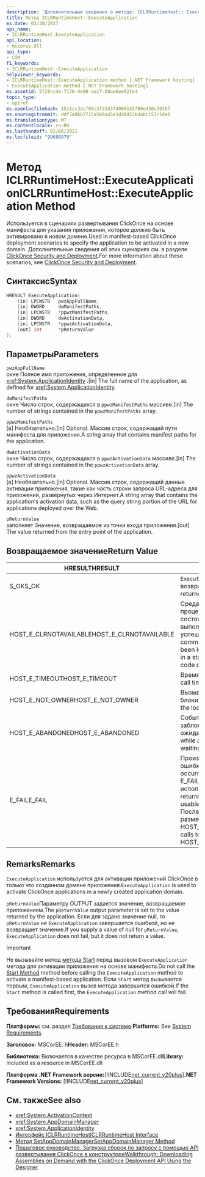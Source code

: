```yaml
---
description: 'Дополнительные сведения о методе: ICLRRuntimeHost:: ExecuteApplication'
title: Метод ICLRRuntimeHost::ExecuteApplication
ms.date: 03/30/2017
api_name:
- ICLRRuntimeHost.ExecuteApplication
api_location:
- mscoree.dll
api_type:
- COM
f1_keywords:
- ICLRRuntimeHost::ExecuteApplication
helpviewer_keywords:
- ICLRRuntimeHost::ExecuteApplication method [.NET Framework hosting]
- ExecuteApplication method [.NET Framework hosting]
ms.assetid: 5f28cc4e-7176-4e00-aa1f-58ae6ee52fe4
topic_type:
- apiref
ms.openlocfilehash: 1511cc3dcf05c3f2243f4080143789e456c39167
ms.sourcegitcommit: ddf7edb67715a5b9a45e3dd44536dabc153c1de0
ms.translationtype: MT
ms.contentlocale: ru-RU
ms.lasthandoff: 02/06/2021
ms.locfileid: "99688979"
---
```

# <a name="iclrruntimehostexecuteapplication-method"></a><span data-ttu-id="579de-103">Метод ICLRRuntimeHost::ExecuteApplication</span><span class="sxs-lookup"><span data-stu-id="579de-103">ICLRRuntimeHost::ExecuteApplication Method</span></span>

<span data-ttu-id="579de-104">Используется в сценариях развертывания ClickOnce на основе манифеста для указания приложения, которое должно быть активировано в новом домене.</span><span class="sxs-lookup"><span data-stu-id="579de-104">Used in manifest-based ClickOnce deployment scenarios to specify the application to be activated in a new domain.</span></span> <span data-ttu-id="579de-105">Дополнительные сведения об этих сценариях см. в разделе [ClickOnce Security and Deployment](/visualstudio/deployment/clickonce-security-and-deployment).</span><span class="sxs-lookup"><span data-stu-id="579de-105">For more information about these scenarios, see [ClickOnce Security and Deployment](/visualstudio/deployment/clickonce-security-and-deployment).</span></span>  
  
## <a name="syntax"></a><span data-ttu-id="579de-106">Синтаксис</span><span class="sxs-lookup"><span data-stu-id="579de-106">Syntax</span></span>  
  
```cpp  
HRESULT ExecuteApplication(  
    [in] LPCWSTR   pwzAppFullName,  
    [in] DWORD     dwManifestPaths,  
    [in] LPCWSTR   *ppwzManifestPaths,  
    [in] DWORD     dwActivationData,  
    [in] LPCWSTR   *ppwzActivationData,  
    [out] int      *pReturnValue  
);  
```  
  
## <a name="parameters"></a><span data-ttu-id="579de-107">Параметры</span><span class="sxs-lookup"><span data-stu-id="579de-107">Parameters</span></span>  

 `pwzAppFullName`  
 <span data-ttu-id="579de-108">окне Полное имя приложения, определенное для <xref:System.ApplicationIdentity> .</span><span class="sxs-lookup"><span data-stu-id="579de-108">[in] The full name of the application, as defined for <xref:System.ApplicationIdentity>.</span></span>  
  
 `dwManifestPaths`  
 <span data-ttu-id="579de-109">окне Число строк, содержащихся в `ppwzManifestPaths` массиве.</span><span class="sxs-lookup"><span data-stu-id="579de-109">[in] The number of strings contained in the `ppwzManifestPaths` array.</span></span>  
  
 `ppwzManifestPaths`  
 <span data-ttu-id="579de-110">[в] Необязательно.</span><span class="sxs-lookup"><span data-stu-id="579de-110">[in] Optional.</span></span> <span data-ttu-id="579de-111">Массив строк, содержащий пути манифеста для приложения.</span><span class="sxs-lookup"><span data-stu-id="579de-111">A string array that contains manifest paths for the application.</span></span>  
  
 `dwActivationData`  
 <span data-ttu-id="579de-112">окне Число строк, содержащихся в `ppwzActivationData` массиве.</span><span class="sxs-lookup"><span data-stu-id="579de-112">[in] The number of strings contained in the `ppwzActivationData` array.</span></span>  
  
 `ppwzActivationData`  
 <span data-ttu-id="579de-113">[в] Необязательно.</span><span class="sxs-lookup"><span data-stu-id="579de-113">[in] Optional.</span></span> <span data-ttu-id="579de-114">Массив строк, содержащий данные активации приложения, такие как часть строки запроса URL-адреса для приложений, развернутых через Интернет.</span><span class="sxs-lookup"><span data-stu-id="579de-114">A string array that contains the application's activation data, such as the query string portion of the URL for applications deployed over the Web.</span></span>  
  
 `pReturnValue`  
 <span data-ttu-id="579de-115">заполняет Значение, возвращаемое из точки входа приложения.</span><span class="sxs-lookup"><span data-stu-id="579de-115">[out] The value returned from the entry point of the application.</span></span>  
  
## <a name="return-value"></a><span data-ttu-id="579de-116">Возвращаемое значение</span><span class="sxs-lookup"><span data-stu-id="579de-116">Return Value</span></span>  
  
|<span data-ttu-id="579de-117">HRESULT</span><span class="sxs-lookup"><span data-stu-id="579de-117">HRESULT</span></span>|<span data-ttu-id="579de-118">Описание:</span><span class="sxs-lookup"><span data-stu-id="579de-118">Description</span></span>|  
|-------------|-----------------|  
|<span data-ttu-id="579de-119">S_OK</span><span class="sxs-lookup"><span data-stu-id="579de-119">S_OK</span></span>|<span data-ttu-id="579de-120">`ExecuteApplication` успешно возвращено.</span><span class="sxs-lookup"><span data-stu-id="579de-120">`ExecuteApplication` returned successfully.</span></span>|  
|<span data-ttu-id="579de-121">HOST_E_CLRNOTAVAILABLE</span><span class="sxs-lookup"><span data-stu-id="579de-121">HOST_E_CLRNOTAVAILABLE</span></span>|<span data-ttu-id="579de-122">Среда CLR не была загружена в процесс, или среда CLR находится в состоянии, в котором она не может выполнить управляемый код или успешно обработать вызов.</span><span class="sxs-lookup"><span data-stu-id="579de-122">The common language runtime (CLR) has not been loaded into a process, or the CLR is in a state in which it cannot run managed code or process the call successfully.</span></span>|  
|<span data-ttu-id="579de-123">HOST_E_TIMEOUT</span><span class="sxs-lookup"><span data-stu-id="579de-123">HOST_E_TIMEOUT</span></span>|<span data-ttu-id="579de-124">Время ожидания вызова истекло.</span><span class="sxs-lookup"><span data-stu-id="579de-124">The call timed out.</span></span>|  
|<span data-ttu-id="579de-125">HOST_E_NOT_OWNER</span><span class="sxs-lookup"><span data-stu-id="579de-125">HOST_E_NOT_OWNER</span></span>|<span data-ttu-id="579de-126">Вызывающий объект не владеет блокировкой.</span><span class="sxs-lookup"><span data-stu-id="579de-126">The caller does not own the lock.</span></span>|  
|<span data-ttu-id="579de-127">HOST_E_ABANDONED</span><span class="sxs-lookup"><span data-stu-id="579de-127">HOST_E_ABANDONED</span></span>|<span data-ttu-id="579de-128">Событие было отменено, пока заблокированный поток или волокно ожидают его.</span><span class="sxs-lookup"><span data-stu-id="579de-128">An event was canceled while a blocked thread or fiber was waiting on it.</span></span>|  
|<span data-ttu-id="579de-129">E_FAIL</span><span class="sxs-lookup"><span data-stu-id="579de-129">E_FAIL</span></span>|<span data-ttu-id="579de-130">Произошла неизвестная фатальная ошибка.</span><span class="sxs-lookup"><span data-stu-id="579de-130">An unknown catastrophic failure occurred.</span></span> <span data-ttu-id="579de-131">Если метод возвращает E_FAIL, среда CLR больше не может использоваться в процессе.</span><span class="sxs-lookup"><span data-stu-id="579de-131">If a method returns E_FAIL, the CLR is no longer usable within the process.</span></span> <span data-ttu-id="579de-132">Последующие вызовы методов размещения возвращают HOST_E_CLRNOTAVAILABLE.</span><span class="sxs-lookup"><span data-stu-id="579de-132">Subsequent calls to hosting methods return HOST_E_CLRNOTAVAILABLE.</span></span>|  
  
## <a name="remarks"></a><span data-ttu-id="579de-133">Remarks</span><span class="sxs-lookup"><span data-stu-id="579de-133">Remarks</span></span>  

 <span data-ttu-id="579de-134">`ExecuteApplication` используется для активации приложений ClickOnce в только что созданном домене приложения.</span><span class="sxs-lookup"><span data-stu-id="579de-134">`ExecuteApplication` is used to activate ClickOnce applications in a newly created application domain.</span></span>  
  
 <span data-ttu-id="579de-135">`pReturnValue`Параметру OUTPUT задается значение, возвращаемое приложением.</span><span class="sxs-lookup"><span data-stu-id="579de-135">The `pReturnValue` output parameter is set to the value returned by the application.</span></span> <span data-ttu-id="579de-136">Если для задано значение null, то `pReturnValue` не `ExecuteApplication` завершается ошибкой, но не возвращает значение.</span><span class="sxs-lookup"><span data-stu-id="579de-136">If you supply a value of null for `pReturnValue`, `ExecuteApplication` does not fail, but it does not return a value.</span></span>  
  
> [!IMPORTANT]
> <span data-ttu-id="579de-137">Не вызывайте метод [метода Start](iclrruntimehost-start-method.md) перед вызовом `ExecuteApplication` метода для активации приложения на основе манифеста.</span><span class="sxs-lookup"><span data-stu-id="579de-137">Do not call the [Start Method](iclrruntimehost-start-method.md) method before calling the `ExecuteApplication` method to activate a manifest-based application.</span></span> <span data-ttu-id="579de-138">Если `Start` метод вызывается первым, `ExecuteApplication` вызов метода завершится ошибкой.</span><span class="sxs-lookup"><span data-stu-id="579de-138">If the `Start` method is called first, the `ExecuteApplication` method call will fail.</span></span>  
  
## <a name="requirements"></a><span data-ttu-id="579de-139">Требования</span><span class="sxs-lookup"><span data-stu-id="579de-139">Requirements</span></span>  

 <span data-ttu-id="579de-140">**Платформы:** см. раздел [Требования к системе](../../get-started/system-requirements.md).</span><span class="sxs-lookup"><span data-stu-id="579de-140">**Platforms:** See [System Requirements](../../get-started/system-requirements.md).</span></span>  
  
 <span data-ttu-id="579de-141">**Заголовок:** MSCorEE. h</span><span class="sxs-lookup"><span data-stu-id="579de-141">**Header:** MSCorEE.h</span></span>  
  
 <span data-ttu-id="579de-142">**Библиотека:** Включается в качестве ресурса в MSCorEE.dll</span><span class="sxs-lookup"><span data-stu-id="579de-142">**Library:** Included as a resource in MSCorEE.dll</span></span>  
  
 <span data-ttu-id="579de-143">**Платформа .NET Framework версии:**[!INCLUDE[net_current_v20plus](../../../../includes/net-current-v20plus-md.md)]</span><span class="sxs-lookup"><span data-stu-id="579de-143">**.NET Framework Versions:** [!INCLUDE[net_current_v20plus](../../../../includes/net-current-v20plus-md.md)]</span></span>  
  
## <a name="see-also"></a><span data-ttu-id="579de-144">См. также</span><span class="sxs-lookup"><span data-stu-id="579de-144">See also</span></span>

- <xref:System.ActivationContext>
- <xref:System.AppDomainManager>
- <xref:System.ApplicationIdentity>
- [<span data-ttu-id="579de-145">Интерфейс ICLRRuntimeHost</span><span class="sxs-lookup"><span data-stu-id="579de-145">ICLRRuntimeHost Interface</span></span>](iclrruntimehost-interface.md)
- [<span data-ttu-id="579de-146">Метод SetAppDomainManager</span><span class="sxs-lookup"><span data-stu-id="579de-146">SetAppDomainManager Method</span></span>](ihostcontrol-setappdomainmanager-method.md)
- [<span data-ttu-id="579de-147">Пошаговое руководство. Загрузка сборок по запросу с помощью API развертывания ClickOnce в конструкторе</span><span class="sxs-lookup"><span data-stu-id="579de-147">Walkthrough: Downloading Assemblies on Demand with the ClickOnce Deployment API Using the Designer</span></span>](/visualstudio/deployment/walkthrough-downloading-assemblies-on-demand-with-the-clickonce-deployment-api-using-the-designer)
